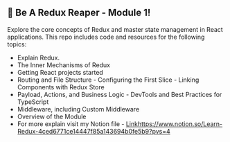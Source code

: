 ## 🚀 Be A Redux Reaper - Module 1!

Explore the core concepts of Redux and master state management in React applications. This repo includes code and resources for the following topics:

- Explain Redux.
- The Inner Mechanisms of Redux
- Getting React projects started
- Routing and File Structure - Configuring the First Slice - Linking Components with Redux Store
- Payload, Actions, and Business Logic - DevTools and Best Practices for TypeScript
- Middleware, including Custom Middleware
- Overview of the Module
- For more explain visit my Notion file - [Link](https://www.notion.so/Learn-Redux-4ced6771ce14447f85a143694b0fe5b9?pvs=4)https://www.notion.so/Learn-Redux-4ced6771ce14447f85a143694b0fe5b9?pvs=4
